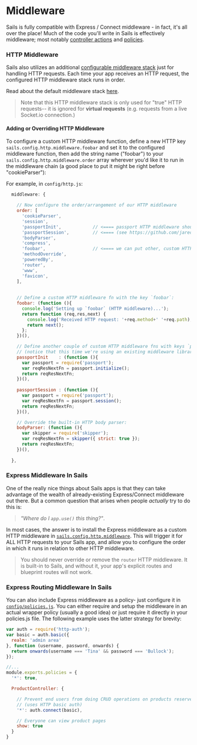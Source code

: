 # Middleware

Sails is fully compatible with Express / Connect middleware - in fact, it's all over the place!  Much of the code you'll write in Sails is effectively middleware; most notably [controller actions](http://sailsjs.org/documentation/concepts/Controllers?q=actions) and [policies](http://sailsjs.org/documentation/concepts/Policies).


### HTTP Middleware

Sails also utilizes an additional [configurable middleware stack](http://sailsjs.org/documentation/concepts/Middleware#adding-or-overriding-http-middleware) just for handling HTTP requests.  Each time your app receives an HTTP request, the configured HTTP middleware stack runs in order.

Read about the default middleware stack [here](http://sailsjs.org/documentation/concepts/middleware/conventional-defaults).

> Note that this HTTP middleware stack is only used for "true" HTTP requests-- it is ignored for **virtual requests** (e.g. requests from a live Socket.io connection.)



#### Adding or Overriding HTTP Middleware

To configure a custom HTTP middleware function, define a new HTTP key `sails.config.http.middleware.foobar` and set it to the configured middleware function, then add the string name ("foobar") to your `sails.config.http.middleware.order` array wherever you'd like it to run in the middleware chain (a good place to put it might be right before "cookieParser"):

For example, in `config/http.js`:

```js
  middleware: {

    // Now configure the order/arrangement of our HTTP middleware
    order: [
      'cookieParser',
      'session',
      'passportInit',            // <==== passport HTTP middleware should run after "session"
      'passportSession',         // <==== (see https://github.com/jaredhanson/passport#middleware)
      'bodyParser',
      'compress',
      'foobar',                  // <==== we can put other, custom HTTP middleware like this wherever we want
      'methodOverride',
      'poweredBy',
      'router',
      'www',
      'favicon',
    ],
    
    
    // Define a custom HTTP middleware fn with the key `foobar`:
    foobar: (function (){
      console.log('Setting up `foobar` (HTTP middleware)...');
      return function (req,res,next) {
        console.log('Received HTTP request: '+req.method+' '+req.path);
        return next();
      };
    })(),

    // Define another couple of custom HTTP middleware fns with keys `passportInit` and `passportSession`
    // (notice that this time we're using an existing middleware library from npm)
    passportInit    : (function (){
      var passport = require('passport');
      var reqResNextFn = passport.initialize();
      return reqResNextFn;
    })(),
   
    passportSession : (function (){
      var passport = require('passport');
      var reqResNextFn = passport.session();
      return reqResNextFn;
    })(),

    // Override the built-in HTTP body parser:
    bodyParser: (function (){
      var skipper = require('skipper');
      var reqResNextFn = skipper({ strict: true });
      return reqResNextFn;
    })(),
    
  },
```


### Express Middleware In Sails

One of the really nice things about Sails apps is that they can take advantage of the wealth of already-existing Express/Connect middleware out there.  But a common question that arises when people _actually_ try to do this is:

> _"Where do I `app.use()` this thing?"_.

In most cases, the answer is to install the Express middleware as a custom HTTP middleware in [`sails.config.http.middleware`](http://sailsjs.org/documentation/reference/sails.config/sails.config.http.html).  This will trigger it for ALL HTTP requests to your Sails app, and allow you to configure the order in which it runs in relation to other HTTP middleware.

> You should never override or remove the `router` HTTP middleware.  It is built-in to Sails, and without it, your app's explicit routes and blueprint routes will not work.

### Express Routing Middleware In Sails

You can also include Express middleware as a policy- just configure it in [`config/policies.js`](http://sailsjs.org/documentation/reference/sails.config/sails.config.policies.html).  You can either require and setup the middleware in an actual wrapper policy (usually a good idea) or just require it directly in your policies.js file.  The following example uses the latter strategy for brevity:

```js
var auth = require('http-auth');
var basic = auth.basic({
  realm: 'admin area'
}, function (username, password, onwards) {
  return onwards(username === 'Tina' && password === 'Bullock');
});

//...
module.exports.policies = {
  '*': true,

  ProductController: {

    // Prevent end users from doing CRUD operations on products reserved for admins
    // (uses HTTP basic auth)
    '*': auth.connect(basic),

    // Everyone can view product pages
    show: true
  }
}
```



<!--

  TODO:

### Advanced Express Middleware In Sails

You can actually do this in a few different ways, depending on your needs.



Generally, the following best-practices apply:

If you want a middleware function

+ If you want a piece of middleware to run only when your app's explicit or blueprint routes are matched, you should include it as a policy.
+ this will run passport for all incoming http requests, including images, css, etc.

If you want a middleware function to run for all you should include it at the top of your `config/routes.js` as a wildcard route.  for your controller (both HTTP and virtual) requests
-->






<docmeta name="displayName" value="Middleware">
